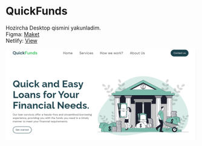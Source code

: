 # QuickFunds
Hozircha Desktop qismini yakunladim.\
Figma: [Maket](https://www.figma.com/file/paNQUXLK4F6Uby2YU6Nc4w/LOAN-WEBSITE-(Community)?type=design&mode=design&t=E1E6PZdMCn1L3jQC-0)\
Netlify: [View](https://quick-funds-bb.netlify.app/)

![open-enterprise](https://github.com/bekzodxudaybergenow/quickFunds/blob/master/design/quick-funds.png)
